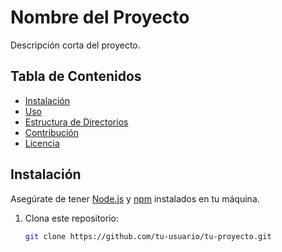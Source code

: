 # Nombre del Proyecto

Descripción corta del proyecto.

## Tabla de Contenidos

- [Instalación](#instalación)
- [Uso](#uso)
- [Estructura de Directorios](#estructura-de-directorios)
- [Contribución](#contribución)
- [Licencia](#licencia)

## Instalación

Asegúrate de tener [Node.js](https://nodejs.org/) y [npm](https://www.npmjs.com/) instalados en tu máquina.

1. Clona este repositorio:

   ```bash
   git clone https://github.com/tu-usuario/tu-proyecto.git
